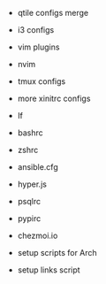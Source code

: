 - qtile configs merge
- i3 configs
- vim plugins
- nvim
- tmux configs
- more xinitrc configs
- lf
- bashrc
- zshrc
- ansible.cfg
- hyper.js
- psqlrc
- pypirc

- chezmoi.io
- setup scripts for Arch
- setup links script


